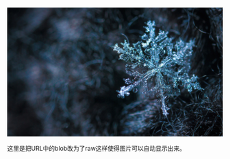 ![tu](https://github.com/junze101/markdown-image/raw/main/image/%E5%A3%81%E7%BA%B8%E5%9B%BE%E7%89%87%EF%BC%881%EF%BC%89.jpg)

这里是把URL中的blob改为了raw这样使得图片可以自动显示出来。